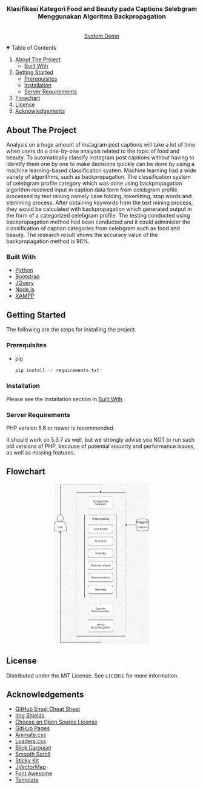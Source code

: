 <!-- PROJECT LOGO -->
<br />
  <h3 align="center">Klasifikasi Kategori Food and Beauty pada Captions Selebgram 
Menggunakan Algoritma Backpropagation</h3>

  <p align="center">
    <br />
    <a href="https://www.youtube.com/watch?v=z5d8uWASkZQ&t=6s">System Demo</a>
  </p>

<!-- TABLE OF CONTENTS -->
<details open="open">
  <summary>Table of Contents</summary>
  <ol>
    <li>
      <a href="#about-the-project">About The Project</a>
      <ul>
        <li><a href="#built-with">Built With</a></li>
      </ul>
    </li>
    <li>
      <a href="#getting-started">Getting Started</a>
      <ul>
        <li><a href="#prerequisites">Prerequisites</a></li>
        <li><a href="#installation">Installation</a></li>
				<li><a href="#server-requirements">Server Requirements</a></li>
      </ul>
    </li>
    <li><a href="#flowchart">Flowchart</a></li>
    <li><a href="#license">License</a></li>
    <li><a href="#acknowledgements">Acknowledgements</a></li>
  </ol>
</details>



<!-- ABOUT THE PROJECT -->
## About The Project
Analysis on a huge amount of instagram post captions will take a lot of time when users do a one-by-one analysis related to the topic of food and beauty. To automatically classify instagram post captions without having to identify them one by one to make decisions quickly can be done by using a machine learning-based classification system. Machine learning  had a wide variety of algorithms, such as backpropagation. The classification system of celebgram profile category which was done using backpropagation algorithm received input in caption data form from celebgram profile processed by text mining namely case folding, tokenizing, stop words and  stemming process. After obtaining keywords from the text mining process, they would be calculated with backpropagation which generated output in the form of a categorized celebgram profile. The testing conducted using backpropagation method had been conducted and it could administer the classification of caption categories from celebgram such as food and beauty. The research result shows the accuracy value of the backpropagation method is 96%.

### Built With

* [Python](https://www.python.org/)
* [Bootstrap](https://getbootstrap.com)
* [JQuery](https://jquery.com)
* [Node.js](https://nodejs.org/en/)
* [XAMPP](https://www.apachefriends.org/index.html)


<!-- GETTING STARTED -->
## Getting Started

The following are the steps for installing the project.

### Prerequisites

* pip

  ```sh
  pip install -r requirements.txt
  ```

### Installation

Please see the installation section in <a href="#built-with">Built With</a>.


<!-- SERVER -->
### Server Requirements

PHP version 5.6 or newer is recommended.

It should work on 5.3.7 as well, but we strongly advise you NOT to run such old versions of PHP, because of potential security and performance issues, as well as missing features.

<!-- Flowchart -->
## Flowchart

<p align="center">
	<img src="images/aa.png" alt="Logo" width="50%" height="50%">
</p>

<!-- LICENSE -->
## License

Distributed under the MIT License. See `LICENSE` for more information.

<!-- ACKNOWLEDGEMENTS -->
## Acknowledgements
* [GitHub Emoji Cheat Sheet](https://www.webpagefx.com/tools/emoji-cheat-sheet)
* [Img Shields](https://shields.io)
* [Choose an Open Source License](https://choosealicense.com)
* [GitHub Pages](https://pages.github.com)
* [Animate.css](https://daneden.github.io/animate.css)
* [Loaders.css](https://connoratherton.com/loaders)
* [Slick Carousel](https://kenwheeler.github.io/slick)
* [Smooth Scroll](https://github.com/cferdinandi/smooth-scroll)
* [Sticky Kit](http://leafo.net/sticky-kit)
* [JVectorMap](http://jvectormap.com)
* [Font Awesome](https://fontawesome.com)
* [Template](https://github.com/othneildrew/Best-README-Template)



<!-- MARKDOWN LINKS & IMAGES -->
<!-- https://www.markdownguide.org/basic-syntax/#reference-style-links -->
[contributors-shield]: https://img.shields.io/github/contributors/othneildrew/Best-README-Template.svg?style=for-the-badge
[contributors-url]: https://github.com/othneildrew/Best-README-Template/graphs/contributors
[forks-shield]: https://img.shields.io/github/forks/othneildrew/Best-README-Template.svg?style=for-the-badge
[forks-url]: https://github.com/othneildrew/Best-README-Template/network/members
[stars-shield]: https://img.shields.io/github/stars/othneildrew/Best-README-Template.svg?style=for-the-badge
[stars-url]: https://github.com/othneildrew/Best-README-Template/stargazers
[issues-shield]: https://img.shields.io/github/issues/othneildrew/Best-README-Template.svg?style=for-the-badge
[issues-url]: https://github.com/othneildrew/Best-README-Template/issues
[license-shield]: https://img.shields.io/github/license/othneildrew/Best-README-Template.svg?style=for-the-badge
[license-url]: https://github.com/othneildrew/Best-README-Template/blob/master/LICENSE.txt
[linkedin-shield]: https://img.shields.io/badge/-LinkedIn-black.svg?style=for-the-badge&logo=linkedin&colorB=555
